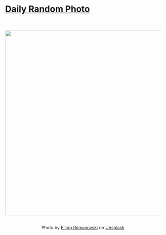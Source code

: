 # [Daily Random Photo](https://www.dailyrandomphoto.com/)

<div align="center">
  <br>
  <br>
  <a href="https://www.dailyrandomphoto.com/p/2025/2025-03-09/"><img src="https://images.unsplash.com/photo-1740501410249-bed15e937ca0?crop=entropy&cs=tinysrgb&fit=max&fm=jpg&ixid=M3w3NzUwOHwwfDF8cmFuZG9tfHx8fHx8fHx8MTc0MTQ4MDYyNHw&ixlib=rb-4.0.3&q=80&w=1080" width="600px"></a>
  <br>
  <br>
  <p class="has-text-grey">Photo by <a href="https://unsplash.com/@filipp_roman_photography?utm_source=Daily%20Random%20Photo&amp;utm_medium=referral" target="_blank" rel="noopener noreferrer">Filipp Romanovski</a> on <a href="https://unsplash.com/photos/a-body-of-water-with-lily-pads-floating-on-top-of-it-12VVHsuo4hA?utm_source=Daily%20Random%20Photo&amp;utm_medium=referral" target="_blank" rel="noopener noreferrer">Unsplash</a></p>
</div>
